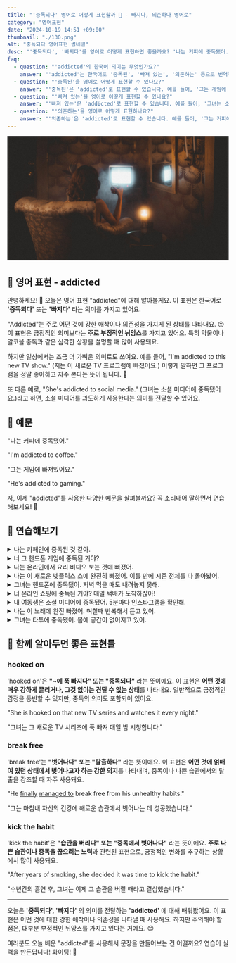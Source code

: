 ```yaml
---
title: "'중독되다' 영어로 어떻게 표현할까 🤯 - 빠지다, 의존하다 영어로"
category: "영어표현"
date: "2024-10-19 14:51 +09:00"
thumbnail: "./130.png"
alt: "중독되다 영어표현 썸네일"
desc: "'중독되다', '빠지다'를 영어로 어떻게 표현하면 좋을까요? '나는 커피에 중독됐어.', '그는 게임에 빠져있어요.' 등을 영어로 표현하는 법을 배워봅시다. 다양한 예문을 통해서 연습하고 본인의 표현으로 만들어 보세요."
faq:
  - question: "'addicted'의 한국어 의미는 무엇인가요?"
    answer: "'addicted'는 한국어로 '중독된', '빠져 있는', '의존하는' 등으로 번역될 수 있습니다. 주로 어떤 것에 지나치게 의존하거나 몰두하는 상태를 나타냅니다."
  - question: "'중독된'을 영어로 어떻게 표현할 수 있나요?"
    answer: "'중독된'은 'addicted'로 표현할 수 있습니다. 예를 들어, '그는 게임에 중독되어 있다'는 'He is addicted to gaming'으로 말할 수 있습니다."
  - question: "'빠져 있는'을 영어로 어떻게 표현할 수 있나요?"
    answer: "'빠져 있는'은 'addicted'로 표현할 수 있습니다. 예를 들어, '그녀는 소설에 빠져 있다'는 'She is addicted to novels'로 말할 수 있습니다."
  - question: "'의존하는'을 영어로 어떻게 표현하나요?"
    answer: "'의존하는'은 'addicted'로 표현할 수 있습니다. 예를 들어, '그는 커피에 의존하고 있다'는 'He is addicted to coffee'로 표현할 수 있습니다."
---
```


![TV에 중독된 듯한 여성](./130-1.jpg)

## 🌟 영어 표현 - addicted

안녕하세요! 👋 오늘은 영어 표현 "addicted"에 대해 알아볼게요. 이 표현은 한국어로 **'중독되다'** 또는 **'빠지다'** 라는 의미를 가지고 있어요.

"Addicted"는 주로 어떤 것에 강한 애착이나 의존성을 가지게 된 상태를 나타내요. 😮 이 표현은 긍정적인 의미보다는 **주로 부정적인 뉘앙스**를 가지고 있어요. 특히 약물이나 알코올 중독과 같은 심각한 상황을 설명할 때 많이 사용돼요.

하지만 일상에서는 조금 더 가벼운 의미로도 쓰여요. 예를 들어, "I'm addicted to this new TV show." (저는 이 새로운 TV 프로그램에 빠졌어요.) 이렇게 말하면 그 프로그램을 정말 좋아하고 자주 본다는 뜻이 됩니다. 🤩

또 다른 예로, "She's addicted to social media." (그녀는 소셜 미디어에 중독됐어요.)라고 하면, 소셜 미디어를 과도하게 사용한다는 의미를 전달할 수 있어요.

<div 
  data-inline-banner="🎉 새해에는 스픽 AI와 함께 영어 공부하자" 
  data-inline-banner-subtext="설날 특별 할인으로 최대 70% 할인! (~2/3)" 
  data-inline-banner-link="https://app.usespeak.com/kr-ko/sale/kr-affiliate-special/?ref=engple-inline"
  data-inline-banner-caption="해당 링크를 통해 구매시 일정액의 수수료를 지급받습니다.">
</div>

## 📖 예문

"나는 커피에 중독됐어."

"I'm addicted to coffee."

"그는 게임에 빠져있어요."

"He's addicted to gaming."

자, 이제 "addicted"를 사용한 다양한 예문을 살펴볼까요? 꼭 소리내어 말하면서 연습해보세요! 🚀

## 💬 연습해보기

<details>
<summary>나는 카페인에 중독된 것 같아.</summary>
<span>I think I'm addicted to caffeine. </span>
</details>

<details>
<summary>너 그 핸드폰 게임에 중독된 거야? </summary>
<span>Are you addicted to that game on your phone?</span>
</details>

<details>
<summary>나는 온라인에서 요리 비디오 보는 것에 빠졌어.</summary>
<span>I'm addicted to watching cooking videos online.</span>
</details>

<details>
<summary>나는 이 새로운 넷플릭스 쇼에 완전히 빠졌어. 이틀 만에 시즌 전체를 다 몰아봤어.</summary>
<span>I'm totally addicted to this new Netflix show. I <a href="/blog/in-english/071.binge-watch/">binge-watched</a> the entire season in two days.</span>
</details>

<details>
<summary>그녀는 핸드폰에 중독됐어. 저녁 먹을 때도 내려놓지 못해.</summary>
<span>She's addicted to her phone. She can't even put it down during dinner.</span>
</details>

<details>
<summary>너 온라인 쇼핑에 중독된 거야? 매일 택배가 도착하잖아!</summary>
<span>Are you addicted to online shopping? Your packages arrive every day!</span>
</details>

<details>
<summary>내 여동생은 소셜 미디어에 중독됐어. 5분마다 인스타그램을 확인해.</summary>
<span>My sister's addicted to social media. She checks Instagram like every five minutes.</span>
</details>

<details>
<summary>나는 이 노래에 완전 빠졌어. 며칠째 반복해서 듣고 있어.</summary>
<span>I'm so addicted to this song. I've had it on repeat for days.</span>
</details>

<details>
<summary>그녀는 타투에 중독됐어. 몸에 공간이 없어지고 있어.</summary>
<span>She's addicted to getting tattoos. She's running out of space on her body.</span>
</details>

## 🤝 함께 알아두면 좋은 표현들

### hooked on

'hooked on'은 **"~에 푹 빠지다" 또는 "중독되다"** 라는 뜻이에요. 이 표현은 **어떤 것에 매우 강하게 끌리거나, 그것 없이는 견딜 수 없는 상태**를 나타내요. 일반적으로 긍정적인 감정을 동반할 수 있지만, 중독의 의미도 포함되어 있어요.

"She is hooked on that new TV series and watches it every night."

"그녀는 그 새로운 TV 시리즈에 푹 빠져 매일 밤 시청합니다."

### break free

'break free'는 **"벗어나다" 또는 "탈출하다"** 라는 뜻이에요. 이 표현은 **어떤 것에 얽매여 있던 상태에서 벗어나고자 하는 강한 의지**를 나타내며, 중독이나 나쁜 습관에서의 탈출을 강조할 때 자주 사용돼요.

"He [finally](/blog/in-english/182.finally/) [managed to](/blog/in-english/175.manage-to/) break free from his unhealthy habits."

"그는 마침내 자신의 건강에 해로운 습관에서 벗어나는 데 성공했습니다."

### kick the habit

'kick the habit'은 **"습관을 버리다" 또는 "중독에서 벗어나다"** 라는 뜻이에요. **주로 나쁜 습관이나 중독을 끊으려는 노력**과 관련된 표현으로, 긍정적인 변화를 추구하는 상황에서 많이 사용돼요.

"After years of smoking, she decided it was time to kick the habit."

"수년간의 흡연 후, 그녀는 이제 그 습관을 버릴 때라고 결심했습니다."

---

오늘은 **'중독되다', '빠지다'** 의 의미를 전달하는 **'addicted'** 에 대해 배워봤어요. 이 표현은 어떤 것에 대한 강한 애착이나 의존성을 나타낼 때 사용해요. 하지만 주의해야 할 점은, 대부분 부정적인 뉘앙스를 가지고 있다는 거예요. 😊

여러분도 오늘 배운 "addicted"를 사용해서 문장을 만들어보는 건 어떨까요? 연습이 실력을 만든답니다! 화이팅! 💪
